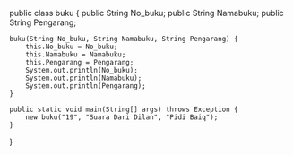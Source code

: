 public class buku {
    public String No_buku;
    public String Namabuku;
    public String Pengarang;

    buku(String No_buku, String Namabuku, String Pengarang) {
        this.No_buku = No_buku;
        this.Namabuku = Namabuku;
        this.Pengarang = Pengarang;
        System.out.println(No_buku);
        System.out.println(Namabuku);
        System.out.println(Pengarang);
    }

    public static void main(String[] args) throws Exception {
        new buku("19", "Suara Dari Dilan", "Pidi Baiq");
    }
}

